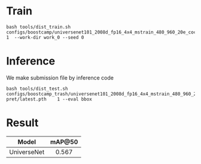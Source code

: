 # Train 
```
bash tools/dist_train.sh  configs/boostcamp/universenet101_2008d_fp16_4x4_mstrain_480_960_20e_coco_test_vote.py  1  --work-dir work_0 --seed 0 
```

# Inference 
We make submission file by inference code
```
bash tools/dist_test.sh  configs/boostcamp_trash/universenet101_2008d_fp16_4x4_mstrain_480_960_20e_coco_test_vote.py  pret/latest.pth    1 --eval bbox
```

# Result
| Model        | mAP@50 |
|--------------|:------:|
| UniverseNet  | 0.567  |

